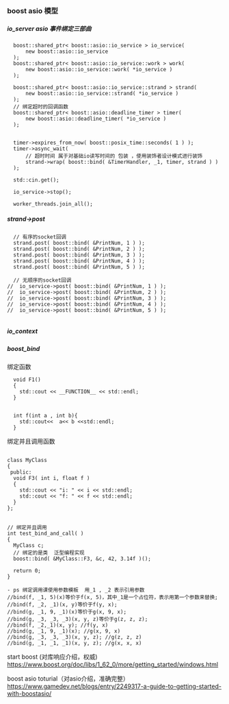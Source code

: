 ###  boost asio 模型



##### io_server   asio 事件绑定三部曲
```
  boost::shared_ptr< boost::asio::io_service > io_service(
      new boost::asio::io_service
  );
  boost::shared_ptr< boost::asio::io_service::work > work(
      new boost::asio::io_service::work( *io_service )
  );
  
  boost::shared_ptr< boost::asio::io_service::strand > strand(
      new boost::asio::io_service::strand( *io_service )
  );
  // 绑定超时的回调函数
  boost::shared_ptr< boost::asio::deadline_timer > timer(
      new boost::asio::deadline_timer( *io_service )
  );
  
  
  timer->expires_from_now( boost::posix_time::seconds( 1 ) );
  timer->async_wait(
      // 超时时间 属于对基础io读写时间的 包装 ，使用装饰者设计模式进行装饰
      strand->wrap( boost::bind( &TimerHandler, _1, timer, strand ) )
  );

  std::cin.get();

  io_service->stop();

  worker_threads.join_all();

```

##### strand->post


```
  // 有序的socket回调
  strand.post( boost::bind( &PrintNum, 1 ) );
  strand.post( boost::bind( &PrintNum, 2 ) );
  strand.post( boost::bind( &PrintNum, 3 ) );
  strand.post( boost::bind( &PrintNum, 4 ) );
  strand.post( boost::bind( &PrintNum, 5 ) );

  // 无顺序的socket回调
//  io_service->post( boost::bind( &PrintNum, 1 ) );
//  io_service->post( boost::bind( &PrintNum, 2 ) );
//  io_service->post( boost::bind( &PrintNum, 3 ) );
//  io_service->post( boost::bind( &PrintNum, 4 ) );
//  io_service->post( boost::bind( &PrintNum, 5 ) );


```
##### io_context
#####  boost_bind   
绑定函数

```
  void F1()
  {
    std::cout << __FUNCTION__ << std::endl;
  }


  int f(int a , int b){
    std::cout<<  a<< b <<std::endl;
  }

```

绑定并且调用函数

```

class MyClass
{
 public:
  void F3( int i, float f )
  {
    std::cout << "i: " << i << std::endl;
    std::cout << "f: " << f << std::endl;
  }
};


// 绑定并且调用
int test_bind_and_call( )
{
  MyClass c;
  // 绑定的是类  泛型编程实现
  boost::bind( &MyClass::F3, &c, 42, 3.14f )();

  return 0;
}
```

```
- ps 绑定调用课使用参数模板  用_1 , _2 表示引用参数
//bind(f, _1, 5)(x)等价于f(x, 5)，其中_1是一个占位符，表示用第一个参数来替换;
//bind(f, _2, _1)(x, y)等价于f(y, x);
//bind(g, _1, 9, _1)(x)等价于g(x, 9, x);
//bind(g, _3, _3, _3)(x, y, z)等价于g(z, z, z);
//bind(f, _2,_1)(x, y); //f(y, x)
//bind(g, _1, 9, _1)(x); //g(x, 9, x)
//bind(g, _3, _3, _3)(x, y, z); //g(z, z, z)
//bind(g, _1, _1, _1)(x, y, z); //g(x, x, x)
```


start boost (对库响应介绍，权威)
https://www.boost.org/doc/libs/1_62_0/more/getting_started/windows.html

boost asio toturial（对asio介绍，准确完整）
https://www.gamedev.net/blogs/entry/2249317-a-guide-to-getting-started-with-boostasio/

